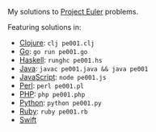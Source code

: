 My solutions to [Project Euler][] problems.

Featuring solutions in:

-   [Clojure][]: `clj pe001.clj`
-   [Go][]: `go run pe001.go`
-   [Haskell][]: `runghc pe001.hs`
-   [Java][]: `javac pe001.java && java pe001`
-   [JavaScript][]: `node pe001.js`
-   [Perl][]: `perl pe001.pl`
-   [PHP][]: `php pe001.php`
-   [Python][]: `python pe001.py`
-   [Ruby][]: `ruby pe001.rb`
-   [Swift][]

[project euler]: http://projecteuler.net
[clojure]: http://clojure.org
[go]: http://golang.org
[haskell]: http://www.haskell.org/haskellwiki/Haskell
[java]: http://www.java.com/en/
[javascript]: http://nodejs.org
[perl]: http://www.perl.org
[php]: http://us.php.net
[python]: http://www.python.org
[ruby]: http://www.ruby-lang.org/en/
[swift]: https://developer.apple.com/swift/
